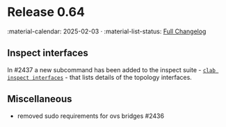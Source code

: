 # Release 0.64

:material-calendar: 2025-02-03 · :material-list-status: [Full Changelog](https://github.com/srl-labs/containerlab/releases)

## Inspect interfaces

In #2437 a new subcommand has been added to the inspect suite - [`clab inspect interfaces`](../cmd/inspect/interfaces.md) - that lists details of the topology interfaces.

## Miscellaneous

* removed sudo requirements for ovs bridges #2436
